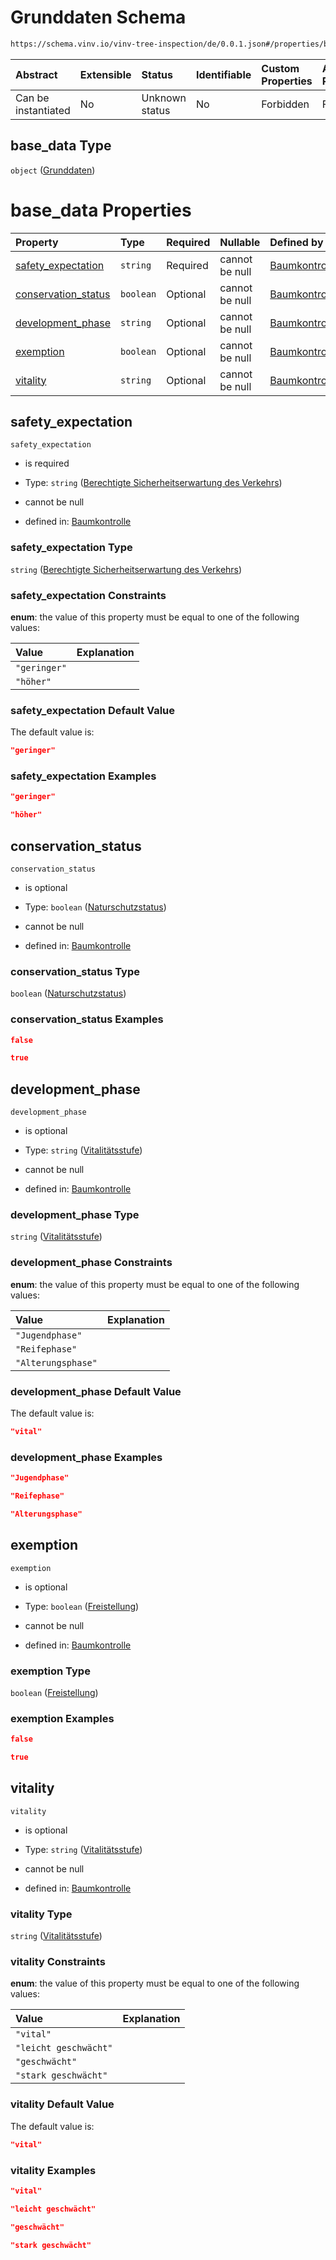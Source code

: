 # Grunddaten Schema

```txt
https://schema.vinv.io/vinv-tree-inspection/de/0.0.1.json#/properties/base_data
```



| Abstract            | Extensible | Status         | Identifiable | Custom Properties | Additional Properties | Access Restrictions | Defined In                                                                                                                 |
| :------------------ | :--------- | :------------- | :----------- | :---------------- | :-------------------- | :------------------ | :------------------------------------------------------------------------------------------------------------------------- |
| Can be instantiated | No         | Unknown status | No           | Forbidden         | Forbidden             | none                | [dereferenced.doc.json\*](../../../../../../vinv-schemas/vinv-tree/out/0.0.1/dereferenced.doc.json "open original schema") |

## base\_data Type

`object` ([Grunddaten](dereferenced-properties-grunddaten.md))

# base\_data Properties

| Property                                     | Type      | Required | Nullable       | Defined by                                                                                                                                                                                                                      |
| :------------------------------------------- | :-------- | :------- | :------------- | :------------------------------------------------------------------------------------------------------------------------------------------------------------------------------------------------------------------------------ |
| [safety\_expectation](#safety_expectation)   | `string`  | Required | cannot be null | [Baumkontrolle](dereferenced-properties-grunddaten-properties-berechtigte-sicherheitserwartung-des-verkehrs.md "https://schema.vinv.io/vinv-tree-inspection/de/0.0.1.json#/properties/base_data/properties/safety_expectation") |
| [conservation\_status](#conservation_status) | `boolean` | Optional | cannot be null | [Baumkontrolle](dereferenced-properties-grunddaten-properties-naturschutzstatus.md "https://schema.vinv.io/vinv-tree-inspection/de/0.0.1.json#/properties/base_data/properties/conservation_status")                            |
| [development\_phase](#development_phase)     | `string`  | Optional | cannot be null | [Baumkontrolle](dereferenced-properties-grunddaten-properties-vitalitätsstufe.md "https://schema.vinv.io/vinv-tree-inspection/de/0.0.1.json#/properties/base_data/properties/development_phase")                                |
| [exemption](#exemption)                      | `boolean` | Optional | cannot be null | [Baumkontrolle](dereferenced-properties-grunddaten-properties-freistellung.md "https://schema.vinv.io/vinv-tree-inspection/de/0.0.1.json#/properties/base_data/properties/exemption")                                           |
| [vitality](#vitality)                        | `string`  | Optional | cannot be null | [Baumkontrolle](dereferenced-properties-grunddaten-properties-vitalitätsstufe-1.md "https://schema.vinv.io/vinv-tree-inspection/de/0.0.1.json#/properties/base_data/properties/vitality")                                       |

## safety\_expectation



`safety_expectation`

*   is required

*   Type: `string` ([Berechtigte Sicherheitserwartung des Verkehrs](dereferenced-properties-grunddaten-properties-berechtigte-sicherheitserwartung-des-verkehrs.md))

*   cannot be null

*   defined in: [Baumkontrolle](dereferenced-properties-grunddaten-properties-berechtigte-sicherheitserwartung-des-verkehrs.md "https://schema.vinv.io/vinv-tree-inspection/de/0.0.1.json#/properties/base_data/properties/safety_expectation")

### safety\_expectation Type

`string` ([Berechtigte Sicherheitserwartung des Verkehrs](dereferenced-properties-grunddaten-properties-berechtigte-sicherheitserwartung-des-verkehrs.md))

### safety\_expectation Constraints

**enum**: the value of this property must be equal to one of the following values:

| Value        | Explanation |
| :----------- | :---------- |
| `"geringer"` |             |
| `"höher"`    |             |

### safety\_expectation Default Value

The default value is:

```json
"geringer"
```

### safety\_expectation Examples

```json
"geringer"
```

```json
"höher"
```

## conservation\_status



`conservation_status`

*   is optional

*   Type: `boolean` ([Naturschutzstatus](dereferenced-properties-grunddaten-properties-naturschutzstatus.md))

*   cannot be null

*   defined in: [Baumkontrolle](dereferenced-properties-grunddaten-properties-naturschutzstatus.md "https://schema.vinv.io/vinv-tree-inspection/de/0.0.1.json#/properties/base_data/properties/conservation_status")

### conservation\_status Type

`boolean` ([Naturschutzstatus](dereferenced-properties-grunddaten-properties-naturschutzstatus.md))

### conservation\_status Examples

```json
false
```

```json
true
```

## development\_phase



`development_phase`

*   is optional

*   Type: `string` ([Vitalitätsstufe](dereferenced-properties-grunddaten-properties-vitalitätsstufe.md))

*   cannot be null

*   defined in: [Baumkontrolle](dereferenced-properties-grunddaten-properties-vitalitätsstufe.md "https://schema.vinv.io/vinv-tree-inspection/de/0.0.1.json#/properties/base_data/properties/development_phase")

### development\_phase Type

`string` ([Vitalitätsstufe](dereferenced-properties-grunddaten-properties-vitalitätsstufe.md))

### development\_phase Constraints

**enum**: the value of this property must be equal to one of the following values:

| Value              | Explanation |
| :----------------- | :---------- |
| `"Jugendphase"`    |             |
| `"Reifephase"`     |             |
| `"Alterungsphase"` |             |

### development\_phase Default Value

The default value is:

```json
"vital"
```

### development\_phase Examples

```json
"Jugendphase"
```

```json
"Reifephase"
```

```json
"Alterungsphase"
```

## exemption



`exemption`

*   is optional

*   Type: `boolean` ([Freistellung](dereferenced-properties-grunddaten-properties-freistellung.md))

*   cannot be null

*   defined in: [Baumkontrolle](dereferenced-properties-grunddaten-properties-freistellung.md "https://schema.vinv.io/vinv-tree-inspection/de/0.0.1.json#/properties/base_data/properties/exemption")

### exemption Type

`boolean` ([Freistellung](dereferenced-properties-grunddaten-properties-freistellung.md))

### exemption Examples

```json
false
```

```json
true
```

## vitality



`vitality`

*   is optional

*   Type: `string` ([Vitalitätsstufe](dereferenced-properties-grunddaten-properties-vitalitätsstufe-1.md))

*   cannot be null

*   defined in: [Baumkontrolle](dereferenced-properties-grunddaten-properties-vitalitätsstufe-1.md "https://schema.vinv.io/vinv-tree-inspection/de/0.0.1.json#/properties/base_data/properties/vitality")

### vitality Type

`string` ([Vitalitätsstufe](dereferenced-properties-grunddaten-properties-vitalitätsstufe-1.md))

### vitality Constraints

**enum**: the value of this property must be equal to one of the following values:

| Value                 | Explanation |
| :-------------------- | :---------- |
| `"vital"`             |             |
| `"leicht geschwächt"` |             |
| `"geschwächt"`        |             |
| `"stark geschwächt"`  |             |

### vitality Default Value

The default value is:

```json
"vital"
```

### vitality Examples

```json
"vital"
```

```json
"leicht geschwächt"
```

```json
"geschwächt"
```

```json
"stark geschwächt"
```
